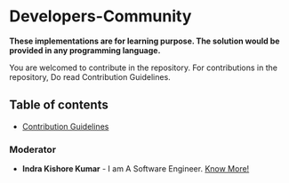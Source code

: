 # Developers-Community

__These implementations are for learning purpose. The solution would be provided in any programming language.__

You are welcomed to contribute in the repository. For contributions in the repository, Do read Contribution Guidelines.

## Table of contents

- [Contribution Guidelines](./Contributing.md)

### Moderator

* **Indra Kishore Kumar** - I am A Software Engineer.   [Know More!](https://indrakishore.github.io)
